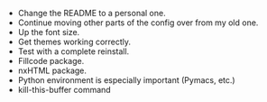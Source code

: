 - Change the README to a personal one.
- Continue moving other parts of the config over from my old one.
- Up the font size.
- Get themes working correctly.
- Test with a complete reinstall.
- Fillcode package.
- nxHTML package.
- Python environment is especially important (Pymacs, etc.)
- kill-this-buffer command
